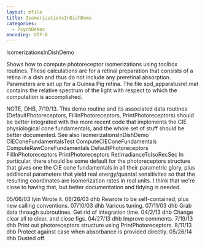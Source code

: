 ```yaml
---
layout: mfile
title: IsomerizationsInDishDemo
categories:
  - PsychDemos
encoding: UTF-8
---
```


IsomerizationsInDishDemo

Shows how to compute photoreceptor isomerizations using toolbox
routines.  These calculations are for a retinal preparation
that consists of a retina in a dish and thus do not include
any preretinal absorption.  Parameters are set up for a
Guinea Pig retina.  The file spd\_apparatusrel.mat contains
the relative spectrum of the light with respect to which
the computation is accomplished.

NOTE, DHB, 7/19/13. This demo routine and its associated data routines
(DefaultPhotoreceptors, FillInPhotoreceptors, PrintPhotoreceptors)
should be better integrated with the more recent code that
implements the CIE physiological cone fundamentals, and the
whole set of stuff should be better documented.  See also
   IsomerizationsInDishDemo
   CIEConeFundamentalsTest
   ComputeCIEConeFundamentals
   ComputeRawConeFundamentals
   DefaultPhotoreceptors
   FillInPhotoreceptors
   PrintPhotoreceptors
   RetIrradianceToIsoRecSec
In particular, there should be some default for the
photoreceptors structure that gives one the CIE cone
fundamentals in all their parametric glory, plus additional
parameters that yield real energy/quantal sensitivites so
that the resulting coordinates are isomerization rates in
real units.  I think that we're close to having that, but
better documentation and tidying is needed.

05/06/03 lyin Wrote it.
06/26/03 dhb    Rewrote to be self-contained, plus new calling conventions.
07/10/03 dhb  Various tuning.
07/11/03 dhb  Grab data through subroutines.  Get rid of integration time.
04/2/13  dhb  Change clear all to clear, and close figs.
04/27/13 dhb  Improve comments.
7/19/13  dhb  Print out photoreceptors structure using PrintPhotoreceptors.
8/11/13  dhb  Protect against case when absorbance is provided directly.
05/26/14 dhb  Dusted off.